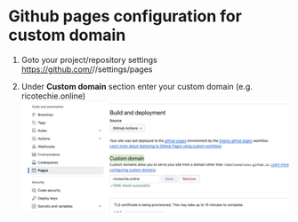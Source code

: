 
# Github pages configuration for custom domain
1) Goto your project/repository settings https://github.com/<username>/<repository-name>/settings/pages

2) Under **Custom domain** section enter your custom domain (e.g. ricotechie.online)
![](./img/CustomDomain.png)


